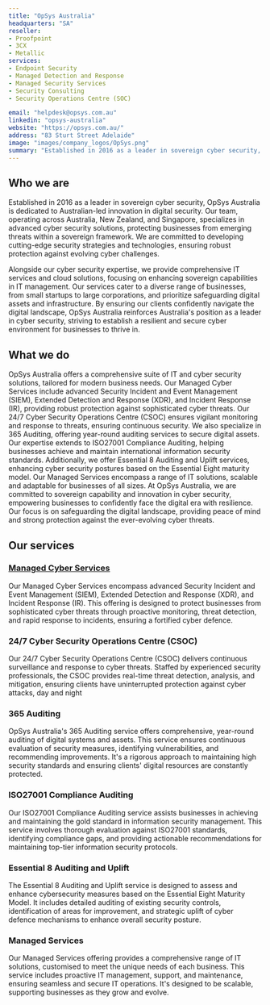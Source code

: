 ```yaml
---
title: "OpSys Australia"
headquarters: "SA"               
reseller:                       
- Proofpoint
- 3CX
- Metallic
services:                    
- Endpoint Security
- Managed Detection and Response
- Managed Security Services
- Security Consulting
- Security Operations Centre (SOC)

email: "helpdesk@opsys.com.au"
linkedin: "opsys-australia"
website: "https://opsys.com.au/"
address: "83 Sturt Street Adelaide"
image: "images/company_logos/OpSys.png"
summary: "Established in 2016 as a leader in sovereign cyber security, OpSys Australia is dedicated to Australian-led innovation in digital security. Our team, operating across Australia, New Zealand, and Singapore, specialises in advanced cyber security solutions, protecting businesses from emerging threats within a sovereign framework. We are committed to developing cutting-edge security strategies and technologies, ensuring robust protection against evolving cyber challenges."
---
```

## Who we are                     

Established in 2016 as a leader in sovereign cyber security, OpSys Australia is dedicated to Australian-led innovation in digital security. Our team, operating across Australia, New Zealand, and Singapore, specializes in advanced cyber security solutions, protecting businesses from emerging threats within a sovereign framework. We are committed to developing cutting-edge security strategies and technologies, ensuring robust protection against evolving cyber challenges.

Alongside our cyber security expertise, we provide comprehensive IT services and cloud solutions, focusing on enhancing sovereign capabilities in IT management. Our services cater to a diverse range of businesses, from small startups to large corporations, and prioritize safeguarding digital assets and infrastructure. By ensuring our clients confidently navigate the digital landscape, OpSys Australia reinforces Australia's position as a leader in cyber security, striving to establish a resilient and secure cyber environment for businesses to thrive in.

## What we do

OpSys Australia offers a comprehensive suite of IT and cyber security solutions, tailored for modern business needs. Our Managed Cyber Services include advanced Security Incident and Event Management (SIEM), Extended Detection and Response (XDR), and Incident Response (IR), providing robust protection against sophisticated cyber threats. Our 24/7 Cyber Security Operations Centre (CSOC) ensures vigilant monitoring and response to threats, ensuring continuous security. We also specialize in 365 Auditing, offering year-round auditing services to secure digital assets. Our expertise extends to ISO27001 Compliance Auditing, helping businesses achieve and maintain international information security standards. Additionally, we offer Essential 8 Auditing and Uplift services, enhancing cyber security postures based on the Essential Eight maturity model. Our Managed Services encompass a range of IT solutions, scalable and adaptable for businesses of all sizes. At OpSys Australia, we are committed to sovereign capability and innovation in cyber security, empowering businesses to confidently face the digital era with resilience. Our focus is on safeguarding the digital landscape, providing peace of mind and strong protection against the ever-evolving cyber threats.


## Our services

### [Managed Cyber Services](https://opsys.com.au/cybersecurity-services/)

Our Managed Cyber Services encompass advanced Security Incident and Event Management (SIEM), Extended Detection and Response (XDR), and Incident Response (IR). This offering is designed to protect businesses from sophisticated cyber threats through proactive monitoring, threat detection, and rapid response to incidents, ensuring a fortified cyber defence.

### 24/7 Cyber Security Operations Centre (CSOC)

Our 24/7 Cyber Security Operations Centre (CSOC) delivers continuous surveillance and response to cyber threats. Staffed by experienced security professionals, the CSOC provides real-time threat detection, analysis, and mitigation, ensuring clients have uninterrupted protection against cyber attacks, day and night

### 365 Auditing

OpSys Australia's 365 Auditing service offers comprehensive, year-round auditing of digital systems and assets. This service ensures continuous evaluation of security measures, identifying vulnerabilities, and recommending improvements. It's a rigorous approach to maintaining high security standards and ensuring clients' digital resources are constantly protected.

### ISO27001 Compliance Auditing

Our ISO27001 Compliance Auditing service assists businesses in achieving and maintaining the gold standard in information security management. This service involves thorough evaluation against ISO27001 standards, identifying compliance gaps, and providing actionable recommendations for maintaining top-tier information security protocols.

### Essential 8 Auditing and Uplift

The Essential 8 Auditing and Uplift service is designed to assess and enhance cybersecurity measures based on the Essential Eight Maturity Model. It includes detailed auditing of existing security controls, identification of areas for improvement, and strategic uplift of cyber defence mechanisms to enhance overall security posture.

### Managed Services

 Our Managed Services offering provides a comprehensive range of IT solutions, customised to meet the unique needs of each business. This service includes proactive IT management, support, and maintenance, ensuring seamless and secure IT operations. It's designed to be scalable, supporting businesses as they grow and evolve.
